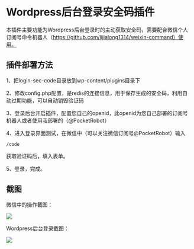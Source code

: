 # Wordpress后台登录安全码插件

本插件主要功能为Wordpress后台登录时的主动获取安全码，需要配合微信个人订阅号命令机器人（https://github.com/lijialong1314/weixin-command）使用。

## 插件部署方法

1、把login-sec-code目录放到wp-content/plugins目录下

2、修改config.php配置，是redis的连接信息，用于保存生成的安全码，利用自动过期功能，可以自动销毁验证码

3、登录后台开启插件，配置您自己的openid，此openid为您自己部署的订阅号机器人或者使用我部署的（@PocketRobot）

4、进入登录界面测试，在微信中（可以关注微信订阅号@PocketRobot）输入

```
/code
```

获取验证码后，填入表单。

5、登录，完成。

## 截图

微信中的操作截图：

![](https://ws2.sinaimg.cn/large/62831495ly1fvyapv7sg2j20yi1pcqgw.jpg)


Wordpress后台登录截图：

![](https://ws2.sinaimg.cn/large/62831495ly1fvyarge9puj209j0cumxf.jpg)